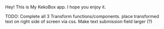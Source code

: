 Hey! This is My KekoBox app. I hope you enjoy it.

TODO: 
Complete all 3 Transform functions/components.
place transformed text on right side of screen via css.
Make text submission field larger (?)

